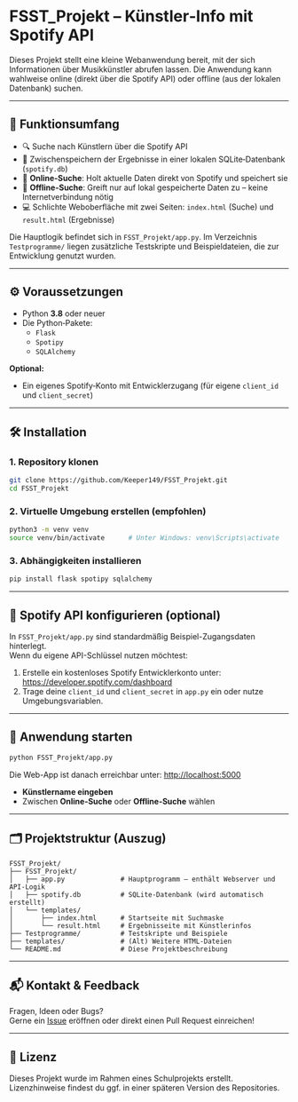 
# FSST_Projekt – Künstler‑Info mit Spotify API

Dieses Projekt stellt eine kleine Webanwendung bereit, mit der sich Informationen über Musikkünstler abrufen lassen. Die Anwendung kann wahlweise online (direkt über die Spotify API) oder offline (aus der lokalen Datenbank) suchen.

---

## 🎵 Funktionsumfang

- 🔍 Suche nach Künstlern über die Spotify API
- 💾 Zwischenspeichern der Ergebnisse in einer lokalen SQLite‑Datenbank (`spotify.db`)
- 📡 **Online-Suche**: Holt aktuelle Daten direkt von Spotify und speichert sie
- 📁 **Offline-Suche**: Greift nur auf lokal gespeicherte Daten zu – keine Internetverbindung nötig
- 💻 Schlichte Weboberfläche mit zwei Seiten: `index.html` (Suche) und `result.html` (Ergebnisse)

Die Hauptlogik befindet sich in `FSST_Projekt/app.py`. Im Verzeichnis `Testprogramme/` liegen zusätzliche Testskripte und Beispieldateien, die zur Entwicklung genutzt wurden.

---

## ⚙️ Voraussetzungen

- Python **3.8** oder neuer
- Die Python‑Pakete:
  - `Flask`
  - `Spotipy`
  - `SQLAlchemy`

**Optional:**
- Ein eigenes Spotify‑Konto mit Entwicklerzugang (für eigene `client_id` und `client_secret`)

---

## 🛠️ Installation

### 1. Repository klonen

```bash
git clone https://github.com/Keeper149/FSST_Projekt.git
cd FSST_Projekt
```

### 2. Virtuelle Umgebung erstellen (empfohlen)

```bash
python3 -m venv venv
source venv/bin/activate      # Unter Windows: venv\Scripts\activate
```

### 3. Abhängigkeiten installieren

```bash
pip install flask spotipy sqlalchemy
```

---

## 🔐 Spotify API konfigurieren (optional)

In `FSST_Projekt/app.py` sind standardmäßig Beispiel-Zugangsdaten hinterlegt.  
Wenn du eigene API-Schlüssel nutzen möchtest:

1. Erstelle ein kostenloses Spotify Entwicklerkonto unter: https://developer.spotify.com/dashboard  
2. Trage deine `client_id` und `client_secret` in `app.py` ein oder nutze Umgebungsvariablen.

---

## 🚀 Anwendung starten

```bash
python FSST_Projekt/app.py
```

Die Web-App ist danach erreichbar unter: [http://localhost:5000](http://localhost:5000)

- **Künstlername eingeben**
- Zwischen **Online-Suche** oder **Offline-Suche** wählen

---

## 🗂️ Projektstruktur (Auszug)

```
FSST_Projekt/
├── FSST_Projekt/
│   ├── app.py              # Hauptprogramm – enthält Webserver und API-Logik
│   ├── spotify.db          # SQLite-Datenbank (wird automatisch erstellt)
│   └── templates/
│       ├── index.html      # Startseite mit Suchmaske
│       └── result.html     # Ergebnisseite mit Künstlerinfos
├── Testprogramme/          # Testskripte und Beispiele
├── templates/              # (Alt) Weitere HTML-Dateien
└── README.md               # Diese Projektbeschreibung
```

---

## 📬 Kontakt & Feedback

Fragen, Ideen oder Bugs?  
Gerne ein [Issue](https://github.com/Keeper149/FSST_Projekt/issues) eröffnen oder direkt einen Pull Request einreichen!

---

## 🪪 Lizenz

Dieses Projekt wurde im Rahmen eines Schulprojekts erstellt. Lizenzhinweise findest du ggf. in einer späteren Version des Repositories.
